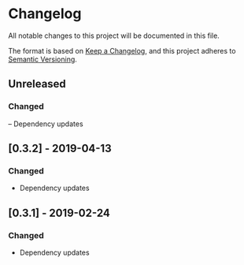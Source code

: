 # Changelog
All notable changes to this project will be documented in this file.

The format is based on [Keep a Changelog](https://keepachangelog.com/en/1.0.0/),
and this project adheres to [Semantic Versioning](https://semver.org/spec/v2.0.0.html).


## Unreleased
### Changed
– Dependency updates

## [0.3.2] - 2019-04-13
### Changed
- Dependency updates

## [0.3.1] - 2019-02-24
### Changed
- Dependency updates
